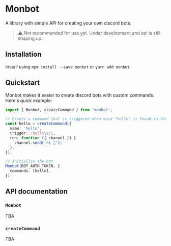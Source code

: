 # Monbot

A library with simple API for creating your own discord bots.

> :warning: Not recommended for use yet. Under development and api is still shaping up.

## Installation

Install using `npm install --save monbot` or `yarn add monbot`.

## Quickstart

Monbot makes it easier to create discord bots with custom commands. Here's quick example:

```ts
import { Monbot, createCommand } from 'monbot';

// Create a command that is triggered when word "hello" is found in the message, e.g. "Hello friend!"
const hello = createCommand({
  name: 'hello',
  trigger: /hello\s/i,
  run: function ({ channel }) {
    channel.send('hi 👋');
  },
});

// Initialise the bot
Monbot(BOT_AUTH_TOKEN, {
  commands: [hello],
});
```

## API documentation

### `Monbot`

TBA

### `createCommand`

TBA
